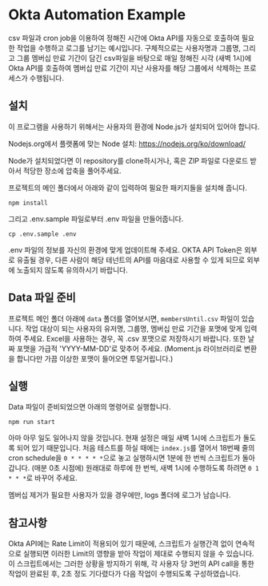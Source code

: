 # Okta Automation Example

csv 파일과 cron job을 이용하여 정해진 시간에 Okta API를 자동으로 호출하여 필요한 작업을 수행하고 로그를 남기는 예시입니다. 구체적으로는 사용자명과 그룹명, 그리고 그룹 멤버십 만료 기간이 담긴 csv파일을 바탕으로 매일 정해진 시각 (새벽 1시)에 Okta API를 호출하여 멤버십 만료 기간이 지난 사용자를 해당 그룹에서 삭제하는 프로세스가 수행됩니다.

## 설치

이 프로그램을 사용하기 위해서는 사용자의 환경에 Node.js가 설치되어 있어야 합니다.

Nodejs.org에서 플랫폼에 맞는 Node 설치: https://nodejs.org/ko/download/

Node가 설치되었다면 이 repository를 clone하시거나, 혹은 ZIP 파일로 다운로드 받아서 적당한 장소에 압축을 풀어주세요.

프로젝트의 메인 폴더에서 아래와 같이 입력하여 필요한 패키지들을 설치해 줍니다.

```
npm install
```

그리고 .env.sample 파일로부터 .env 파일을 만들어줍니다.

```
cp .env.sample .env
```

.env 파일의 정보를 자신의 환경에 맞게 업데이트해 주세요. OKTA API Token은 외부로 유출될 경우, 다른 사람이 해당 테넌트의 API를 마음대로 사용할 수 있게 되므로 외부에 노출되지 않도록 유의하시기 바랍니다.

## Data 파일 준비

프로젝트 메인 폴더 아래에 `data` 폴더를 열어보시면, `membersUntil.csv` 파일이 있습니다. 작업 대상이 되는 사용자의 유저명, 그룹명, 멤버십 만료 기간을 포맷에 맞게 입력하여 주세요. Excel을 사용하는 경우, 꼭 .csv 포맷으로 저장하시기 바랍니다. 또한 날짜 포맷을 가급적 'YYYY-MM-DD'로 맞추어 주세요. (Moment.js 라이브러리로 변환을 합니다만 가끔 이상한 포맷이 들어오면 투덜거립니다.)

## 실행

Data 파일이 준비되었으면 아래의 명령어로 실행합니다.

```
npm run start
```

아마 아무 일도 일어나지 않을 것입니다. 현재 설정은 매일 새벽 1시에 스크립트가 돌도록 되어 있기 때문입니다. 처음 테스트를 하실 때에는 `index.js`를 열어서 18번째 줄의 cron schedule을 `0 * * * * *`으로 놓고 실행하시면 1분에 한 번씩 스크립트가 돌아갑니다. (매분 0초 시점에) 원래대로 하루에 한 번씩, 새벽 1시에 수행하도록 하려면 `0 1 * * *`로 바꾸어 주세요.

멤버십 제거가 필요한 사용자가 있을 경우에만, logs 폴더에 로그가 남습니다.

## 참고사항

Okta API에는 Rate Limit이 적용되어 있기 때문에, 스크립트가 실행간격 없이 연속적으로 실행되면 이러한 Limit의 영향을 받아 작업이 제대로 수행되지 않을 수 있습니다. 이 스크립트에서는 그러한 상황을 방지하기 위해, 각 사용자 당 3번의 API call을 통한 작업이 완료된 후, 2초 정도 기다렸다가 다음 작업이 수행되도록 구성하였습니다.
